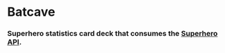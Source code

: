 # Batcave
### Superhero statistics card deck that consumes the [Superhero API](https://www.superheroapi.com).
